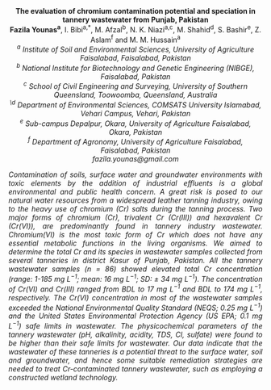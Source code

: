 <center><strong>The evaluation of chromium contamination potential and speciation in
tannery wastewater from Punjab, Pakistan</strong>

<center><strong>Fazila Younas<sup>a</sup></strong>, I. Bibi<sup>a,*</sup>, M. Afzal<sup>b</sup>, N. K. Niazi<sup>a,c</sup>, M.
Shahid<sup>d</sup>, S. Bashir<sup>e</sup>, Z. Aslam<sup>f</sup> and M. M. Hussain<sup>a</sup>

<center><i><sup>a</sup> Institute of Soil and Environmental Sciences, University of Agriculture Faisalabad, Faisalabad, Pakistan</i>

<center><i><sup>b</sup> National Institute for Biotechnology and Genetic Engineering (NIBGE), Faisalabad, Pakistan

<center><i><sup>c</sup> School of Civil Engineering and Surveying, University of Southern Queensland, Toowoomba, Queensland, Australia

<center><i><sup>\d</sup> Department of Environmental Sciences, COMSATS University Islamabad, Vehari Campus, Vehari, Pakistan

<center><i><sup>e</sup> Sub-campus Depalpur, Okara, University of Agriculture Faisalabad, Okara, Pakistan

<center><i><sup>f</sup> Department of Agronomy, University of Agriculture Faisalabad, Faisalabad, Pakistan</i>

<center><i>fazila.younas@gmail.com</i>

<p style="text-align:justify">Contamination of soils, surface water and groundwater environments with
toxic elements by the addition of industrial effluents is a global
environmental and public health concern. A great risk is posed to our
natural water resources from a widespread leather tanning industry,
owing to the heavy use of chromium (Cr) salts during the tanning
process. Two major forms of chromium (Cr), trivalent Cr (Cr(III)) and
hexavalent Cr (Cr(VI)), are predominantly found in tannery industry
wastewater. Chromium(VI) is the most toxic form of Cr which does not
have any essential metabolic functions in the living organisms. We aimed
to determine the total Cr and its species in wastewater samples
collected from several tanneries in district Kasur of Punjab, Pakistan.
All the tannery wastewater samples (<i>n</i> = 86) showed elevated total Cr
concentration (range: 1-185 mg L<sup>−1</sup>; mean: 16 mg L<sup>−1</sup>; SD: ± 34 mg
L<sup>−1</sup>). The concentration of Cr(VI) and Cr(III) ranged from BDL to 17 mg
L<sup>−1</sup> and BDL to 174 mg L<sup>−1</sup>, respectively. The Cr(VI) concentration in
most of the wastewater samples exceeded the National Environmental
Quality Standard (NEQS; 0.25 mg L<sup>−1</sup>) and the United States
Environmental Protection Agency (US EPA; 0.1 mg L<sup>−1</sup>) safe limits in
wastewater. The physicochemical parameters of the tannery wastewater
(pH, alkalinity, acidity, TDS, Cl, sulfate) were found to be higher than
their safe limits for wastewater. Our data indicate that the wastewater
of these tanneries is a potential threat to the surface water, soil and
groundwater, and hence some suitable remediation strategies are needed
to treat Cr-contaminated tannery wastewater, such as employing a
constructed wetland technology.
